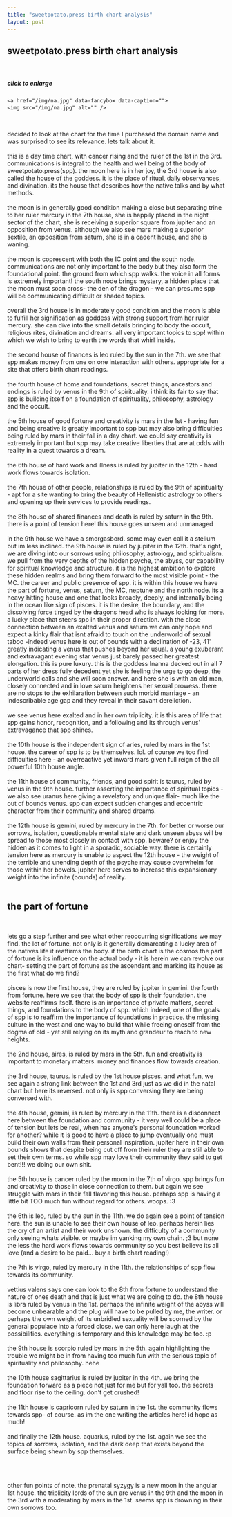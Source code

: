 ```yaml
---
title: "sweetpotato.press birth chart analysis"
layout: post
---
```


<h2>sweetpotato.press birth chart analysis</h2>
<br>


<h5>click to enlarge</h5>
  
  
  <div>
  
    <a href="/img/na.jpg" data-fancybox data-caption="">
	<img src="/img/na.jpg" alt="" />
</a>
  
 </div>
 
 
 <br>

<p>
decided to look at the chart for the time I purchased the domain name and was surprised to see its relevance. lets talk about it. 
<br><br>
this is a day time chart, with cancer rising and the ruler of the 1st in the 3rd. communications is integral to the health and well being of the body of sweetpotato.press(spp). the moon here is in her joy, the 3rd house is also called the house of the goddess. it is the place of ritual, daily observances, and divination. its the house that describes how the native talks and by what methods. 
<br><br>
the moon is in generally good condition making a close but separating trine to her ruler mercury in the 7th house, she is happily placed in the night sector of the chart, she is receiving a superior square from jupiter and an opposition from venus. although we also see mars making a superior sextile, an opposition from saturn, she is in a cadent house, and she is waning.
<br><br>
the moon is coprescent with both the IC point and the south node. communications are not only important to the body but they also form the foundational point. the ground from which spp walks. the voice in all forms is extremely important! the south node brings mystery, a hidden place that the moon must soon cross- the den of the dragon - we can presume spp will be communicating difficult or shaded topics. 
<br><br>
overall the 3rd house is in moderately good condition and the moon is able to fulfill her signification as goddess with strong support from her ruler mercury. she can dive into the small details bringing to body the occult, religious rites, divination and dreams. all very important topics to spp! within which we wish to bring to earth the words that whirl inside. 
<br><br>
the second house of finances is leo ruled by the sun in the 7th. we see that spp makes money from one on one interaction with others. appropriate for a site that offers birth chart readings. 
<br><br>
the fourth house of home and foundations, secret things, ancestors and endings is ruled by venus in the 9th of spirituality. i think its fair to say that spp is building itself on a foundation of spirituality, philosophy, astrology and the occult. 
<br><br>
the 5th house of good fortune and creativity is mars in the 1st - having fun and being creative is greatly important to spp but may also bring difficulties being ruled by mars in their fall in a day chart. we could say creativity is extremely important but spp may take creative liberties that are at odds with reality in a quest towards a dream. 
<br><br>
the 6th house of hard work and illness is ruled by jupiter in the 12th - hard work flows towards isolation.
<br><br>
the 7th house of other people, relationships is ruled by the 9th of spirituality - apt for a site wanting to bring the beauty of Hellenistic astrology to others and opening up their services to provide readings. 
<br><br>
the 8th house of shared finances and death is ruled by saturn in the 9th. there is a point of tension here! this house goes unseen and unmanaged 
<br><br>
in the 9th house we have a smorgasbord. some may even call it a stelium but im less inclined. the 9th house is ruled by jupiter in the 12th. that's right, we are diving into our sorrows using philosophy, astrology, and spiritualism. we pull from the very depths of the hidden psyche, the abyss, our capability for spiritual knowledge and structure. it is the highest ambition to explore these hidden realms and bring them forward to the most visible point - the MC. the career and public presence of spp. it is within this house we have the part of fortune, venus, saturn, the MC, neptune and the north node. its a heavy hitting house and one that looks broadly, deeply, and internally being in the ocean like sign of pisces. it is the desire, the boundary, and the dissolving force tinged by the dragons head who is always looking for more. a lucky place that steers spp in their proper direction. with the close connection between an exalted venus and saturn we can only hope and expect a kinky flair that isnt afraid to touch on the underworld of sexual taboo -indeed venus here is out of bounds with a declination of -23, 41' greatly indicating a venus that pushes beyond her usual. a young exuberant and extravagant evening star venus just barely passed her greatest elongation. this is pure luxury. this is the goddess Inanna decked out in all 7 parts of her dress fully decedent yet she is feeling the urge to go deep, the underworld calls and she will soon answer. and here she is with an old man, closely connected and in love saturn heightens her sexual prowess. there are no stops to the exhilaration between such morbid marriage - an indescribable age gap and they reveal in their savant dereliction. 
<br><br>
we see venus here exalted and in her own triplicity. it is this area of life that spp gains honor, recognition, and a following and its through venus' extravagance that spp shines. 
<br><br>
the 10th house is the independent sign of aries, ruled by mars in the 1st house. the career of spp is to be themselves. lol. of course we too find difficulties here - an overreactive yet inward mars given full reign of the all powerful 10th house angle. 
<br><br>
the 11th house of community, friends, and good spirit is taurus, ruled by venus in the 9th house. further asserting the importance of spiritual topics - we also see uranus here giving a revelatory and unique flair- much like the out of bounds venus. spp can expect sudden changes and eccentric character from their community and shared dreams. 
<br><br> 
the 12th house is gemini, ruled by mercury in the 7th. for better or worse our sorrows, isolation, questionable mental state and dark unseen abyss will be spread to those most closely in contact with spp. beware? or enjoy the hidden as it comes to light in a sporadic, sociable way. there is certainly tension here as mercury is unable to aspect the 12th house - the weight of the terrible and unending depth of the psyche may cause overwhelm for those within her bowels. jupiter here serves to increase this expansionary weight into the infinite (bounds) of reality. 
<br><br>
<h2>the part of fortune</h2>
<br>
<p>
lets go a step further and see what other reoccurring significations we may find. the lot of fortune, not only is it generally demarcating a lucky area of the natives life it reaffirms the body. if the birth chart is the cosmos the part of fortune is its influence on the actual body - it is herein we can revolve our chart- setting the part of fortune as the ascendant and marking its house as the first what do we find? 
<br><br>
pisces is now the first house, they are ruled by jupiter in gemini. the fourth from fortune. here we see that the body of spp is their foundation. the website reaffirms itself. there is an importance of private matters, secret things, and foundations to the body of spp. which indeed, one of the goals of spp is to reaffirm the importance of foundations in practice. the missing culture in the west and one way to build that while freeing oneself from the dogma of old - yet still relying on its myth and grandeur to reach to new heights. 
<br><br>
the 2nd house, aires, is ruled by mars in the 5th. fun and creativity is important to monetary matters. money and finances flow towards creation. 
<br><br>
the 3rd house, taurus. is ruled by the 1st house pisces. and what fun, we see again a strong link between the 1st and 3rd just as we did in the natal chart but here its reversed. not only is spp conversing they are being conversed with. 
<br><br>
the 4th house, gemini, is ruled by mercury in the 11th. there is a disconnect here between the foundation and community - it very well could be a place of tension but lets be real, when has anyone's personal foundation worked for another? while it is good to have a place to jump eventually one must build their own walls from their personal inspiration. jupiter here in their own bounds shows that despite being cut off from their ruler they are still able to set their own terms. so while spp may love their community they said to get bent!!! we doing our own shit. 
<br><br>
the 5th house is cancer ruled by the moon in the 7th of virgo. spp brings fun and creativity to those in close connection to them. but again we see struggle with mars in their fall flavoring this house. perhaps spp is having a little bit TOO much fun without regard for others. woops. :3 
<br><br>
the 6th is leo, ruled by the sun in the 11th. we do again see a point of tension here. the sun is unable to see their own house of leo. perhaps herein lies the cry of an artist and their work unshown. the difficulty of a community only seeing whats visible. or maybe im yanking my own chain. ;3 but none the less the hard work flows towards community so you best believe its all love (and a desire to be paid... buy a birth chart reading!)
<br><br>
the 7th is virgo, ruled by mercury in the 11th. the relationships of spp flow towards its community. 
<br><br>
vettius valens says one can look to the 8th from fortune to understand the nature of ones death and that is just what we are going to do. the 8th house is libra ruled by venus in the 1st. perhaps the infinite weight of the abyss will become unbearable and the plug will have to be pulled by me, the writer. or perhaps the own weight of its unbridled sexuality will  be scorned by the general populace into a forced close. we can only here laugh at the possibilities. everything is temporary and this knowledge may be too. :p
<br><br>
the 9th house is scorpio ruled by mars in the 5th. again highlighting the trouble we might be in from having too much fun with the serious topic of spirituality and philosophy. hehe
<br><br>
the 10th house sagittarius is ruled by jupiter in the 4th. we bring the foundation forward as a piece not just for me but for yall too. the secrets and floor rise to the ceiling. don't get crushed!
<br><br>
the 11th house is capricorn ruled by saturn in the 1st. the community flows towards spp- of course. as im the one writing the articles here! id hope as much! 
<br><br>
and finally the 12th house. aquarius, ruled by the 1st. again we see the topics of sorrows, isolation, and the dark deep that exists beyond the surface being shewn by spp themselves. 

<br><br>

other fun points of note. the prenatal syzygy is a new moon in the angular 1st house. the triplicity lords of the sun are venus in the 9th and the moon in the 3rd with a moderating by mars in the 1st. seems spp is drowning in their own sorrows too. 


</p>
</p>
